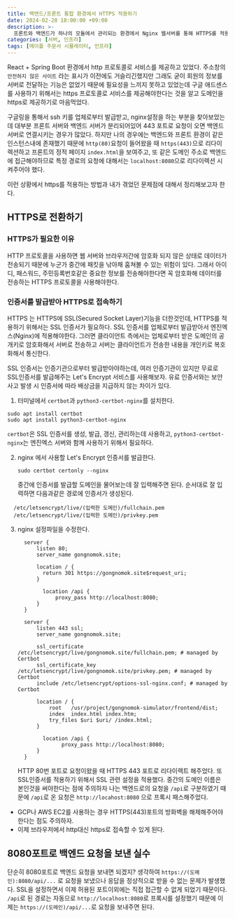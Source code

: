 ```yaml
---
title: 백엔드/프론트 통합 환경에서 HTTPS 적용하기
date: 2024-02-28 18:00:00 +09:00
description: >-
  프론트와 백엔드가 하나의 모듈에서 관리되는 환경에서 Nginx 웹서버를 통해 HTTPS를 적용하는 방법에 대해서 살펴봅니다.
categories: [서버, 인프라]
tags: [메이플 주문서 시뮬레이터, 인프라]
---
```


React + Spring Boot 환경에서 http 프로토콜로 서비스를 제공하고 있었다. 주소창의 `안전하지 않은 사이트` 라는 표시가 이전에도 거슬리긴했지만 그래도 굳이 회원의 정보를 서버로 전달하는 기능은 없었기 때문에 필요성을 느끼지 못하고 있었는데 구글 애드센스를 사용하기 위해서는 https 프로토콜로 서비스를 제공해야한다는 것을 알고 도메인을 https로 제공하기로 마음먹었다.

구글링을 통해서 ssh 키를 업체로부터 발급받고, nginx설정을 하는 부분을 찾아보았는데 대부분 프론트 서버와 백엔드 서버가 분리되어있어 443 포트로 요청이 오면 백엔드 서버로 연결시키는 경우가 많았다. 하지만 나의 경우에는 백엔드와 프론트 환경이 같은 인스턴스내에 존재했기 때문에 `http(80)`요청이 들어왔을 때 `https(443)`으로 리다이렉션하고 프론트의 정적 페이지 `index.html`을 보여주고, 또 같은 도메인 주소로 백엔드에 접근해야하므로 특정 경로의 요청에 대해서는 `localhost:8080`으로 리다이렉션 시켜주어야 했다.

이런 상황에서 https를 적용하는 방법과 내가 겪었던 문제점에 대해서 정리해보고자 한다.

## HTTPS로 전환하기
### HTTPS가 필요한 이유
HTTP 프로토콜을 사용하면 웹 서버와 브라우저간에 암호화 되지 않은 상태로 데이터가 전송되기 때문에 누군가 중간에 패킷을 낚아채 훔쳐볼 수 있는 위험이 있다. 그래서 아이디, 패스워드, 주민등록번호같은 중요한 정보를 전송해야한다면 꼭 암호화해 데이터를 전송하는 HTTPS 프로토콜을 사용해야한다.
### 인증서를 발급받아 HTTPS로 접속하기
HTTPS 는 HTTPS에 SSL(Secured Socket Layer)기능을 더한것인데, HTTPS를 적용하기 위해서는 SSL 인증서가 필요하다. SSL 인증서를 업체로부터 발급받아서 엔진엑스(Nginx)에 적용해야한다. 그러면 클라이언트 측에서는 업체로부터 받은 도메인의 공개키로 암호화해서 서버로 전송하고 서버는 클라이언트가 전송한 내용을 개인키로 복호화해서 통신한다.

SSL 인증서는 인증기관으로부터 발급받아야하는데, 여러 인증기관이 있지만 무료로 SSL인증서를 발급해주는 Let's Encrypt 서비스를 사용해보자. 유료 인증서와는 보안사고 발생 시 인증서에 따라 배상금을 지급하지 않는 차이가 있다.

1. 터미널에서 `certbot`과 `python3-certbot-nginx`를 설치한다.

  ```
  sudo apt install certbot
  sudo apt install python3-certbot-nginx
  ```
  `certbot`은 SSL 인증서를 생성, 발급, 갱신, 관리하는데 사용하고, `python3-certbot-nginx`는 엔진엑스 서버와 함께 사용하기 위해서 필요하다.
  
2. nginx 에서 사용할 Let's Encrypt 인증서를 발급한다.
	```
    sudo certbot certonly --nginx
	```
    중간에 인증서를 발급할 도메인을 물어보는데 잘 입력해주면 된다.
	순서대로 잘 입력하면 다음과같은 경로에 인증서가 생성된다.
  ```
	/etc/letsencrypt/live/(입력한 도메인)/fullchain.pem
	/etc/letsencrypt/live/(입력한 도메인)/privkey.pem

  ```
    
 3. nginx 설정파일을 수정한다.
    ```
      server {
          listen 80;
          server_name gongnomok.site;

          location / {
            return 301 https://gongnomok.site$request_uri;
          }

            location /api {
                proxy_pass http://localhost:8080;
          }
      }

      server {
          listen 443 ssl;
          server_name gongnomok.site;

          ssl_certificate /etc/letsencrypt/live/gongnomok.site/fullchain.pem; # managed by Certbot
          ssl_certificate_key /etc/letsencrypt/live/gongnomok.site/privkey.pem; # managed by Certbot
          include /etc/letsencrypt/options-ssl-nginx.conf; # managed by Certbot

          location / {
              root   /usr/project/gongnomok-simulator/frontend/dist;
              index  index.html index.htm;
              try_files $uri $uri/ /index.html;
          }

            location /api {
                  proxy_pass http://localhost:8080;
          }
      }

    ```
    HTTP 80번 포트로 요청이왔을 때 HTTPS 443 포트로 리다이렉트 해주었다.
    또 SSL인증서를 적용하기 위해서 SSL 관련 설정을 적용했다. 중간의 도메인 이름은 본인것을 써야한다는 점에 주의하자
    나는 백엔드로의 요청을 `/api`로 구분하였기 때문에 `/api`로 온 요청은 `http://locahost:8080` 으로 프록시 패스해주었다.
    
- GCP나 AWS EC2를 사용하는 경우 HTTPS(443)포트의 방화벽을 해제해주어야한다는 점도 주의하자.
- 이제 브라우저에서 http대신 https로 접속할 수 있게 된다.

## 8080포트로 백엔드 요청을 보낸 실수
단순히 8080포트로 백엔드 요청을 보내면 되겠지? 생각하여 `https://(도메인):8080/api/...` 로 요청을 보냈으나 응답을 정상적으로 받을 수 없는 문제가 발생했다. SSL을 설정하면서 이제 허용된 포트이외에는 직접 접근할 수 없게 되었기 때문이다.
`/api`로 된 경로는 자동으로 `http://localhost:8080`로 프록시를 설정했기 때문에 이제는 `https://(도메인)/api/...`로 요청을 보내주면 된다.
